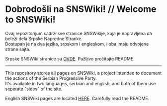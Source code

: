 # Dobrodošli na SNSWiki! // Welcome to SNSWiki!

Ovaj repozitorijum sadrži sve stranice SNSWikije, koja je napravljena da beleži dela Srpske Napredne Stranke.<br>
Dostupan je na dva jezika, srpskom i engleskom, i oba imaju odvojene strane sajta.

Srpske SNSWiki stranice su [OVDE](https://github.com/Graphite2213/SNSWiki-Pages/blob/master/rs/). Pažljivo pročitajte README.

---

This repository stores all pages on SNSWiki, a project intended to document the actions of the Serbian Progressive Party.<br>
It's available in two languages, serbian and english, and both of them use seperate "sides" of the site.

English SNSWiki pages are located [HERE](https://github.com/Graphite2213/SNSWiki-Pages/blob/master/en/). Carefully read the README.
